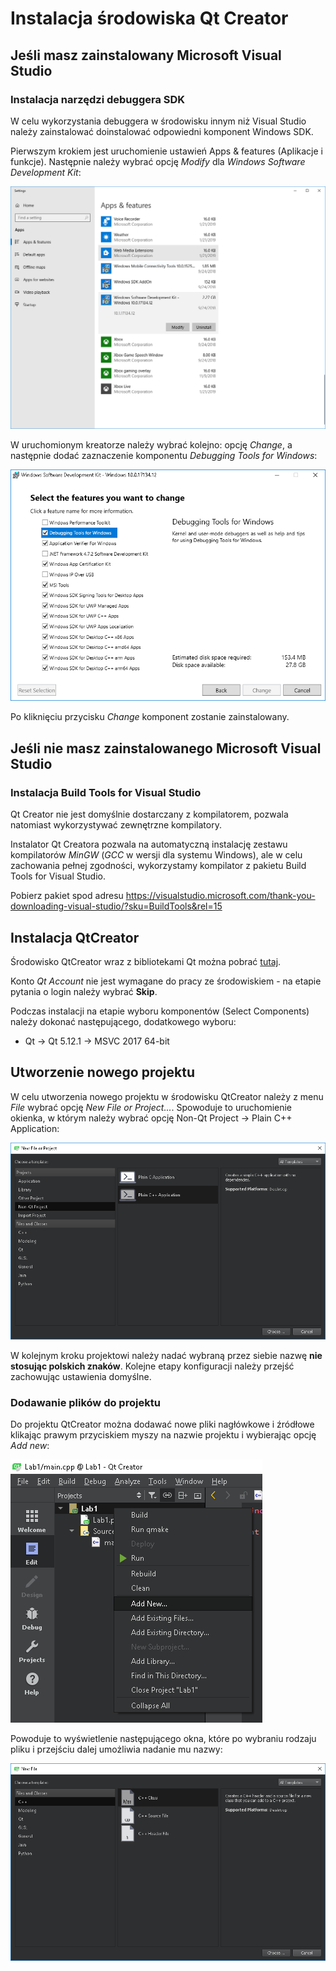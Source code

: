 # Instalacja środowiska Qt Creator

## Jeśli masz zainstalowany Microsoft Visual Studio 

### Instalacja narzędzi debuggera SDK

W celu wykorzystania debuggera w środowisku innym niż Visual Studio należy zainstalować doinstalować odpowiedni komponent Windows SDK.

Pierwszym krokiem jest uruchomienie ustawień Apps & features (Aplikacje i funkcje). Następnie należy wybrać opcję *Modify* dla *Windows Software Development Kit*:

![](../images/modify_sdk.png)

W uruchomionym kreatorze należy wybrać kolejno: opcję *Change*, a następnie dodać zaznaczenie komponentu *Debugging Tools for Windows*:

![](../images/debugging_tools.png)

Po kliknięciu przycisku *Change* komponent zostanie zainstalowany.

## Jeśli nie masz zainstalowanego Microsoft Visual Studio

### Instalacja Build Tools for Visual Studio

Qt Creator nie jest domyślnie dostarczany z kompilatorem, pozwala natomiast wykorzystywać zewnętrzne kompilatory.

Instalator Qt Creatora pozwala na automatyczną instalację zestawu kompilatorów *MinGW* (*GCC* w wersji dla systemu Windows), ale w celu zachowania pełnej zgodności, wykorzystamy kompilator z pakietu Build Tools for Visual Studio.

Pobierz pakiet spod adresu https://visualstudio.microsoft.com/thank-you-downloading-visual-studio/?sku=BuildTools&rel=15



## Instalacja QtCreator

Środowisko QtCreator wraz z bibliotekami Qt można pobrać [tutaj](http://download.qt.io/official_releases/online_installers/qt-unified-windows-x86-online.exe).

Konto *Qt Account* nie jest wymagane do pracy ze środowiskiem - na etapie pytania o login należy wybrać **Skip**.

Podczas instalacji na etapie wyboru komponentów (Select Components) należy dokonać następującego, dodatkowego wyboru:
* Qt &rarr; Qt 5.12.1 &rarr; MSVC 2017 64-bit

## Utworzenie nowego projektu

W celu utworzenia nowego projektu w środowisku QtCreator należy z menu *File* wybrać opcję *New File or Project...*. Spowoduje to uruchomienie okienka, w którym należy wybrać opcję Non-Qt Project &rarr; Plain C++ Application:

![](../images/new_project.png)

W kolejnym kroku projektowi należy nadać wybraną przez siebie nazwę **nie stosując polskich znaków**. Kolejne etapy konfiguracji należy przejść zachowując ustawienia domyślne.

### Dodawanie plików do projektu

Do projektu QtCreator można dodawać nowe pliki nagłówkowe i źródłowe klikając prawym przyciskiem myszy na nazwie projektu i wybierając opcję *Add new*:

![](../images/add_new.png)

Powoduje to wyświetlenie następującego okna, które po wybraniu rodzaju pliku i przejściu dalej umożliwia nadanie mu nazwy:

![](../images/new_file.png)

